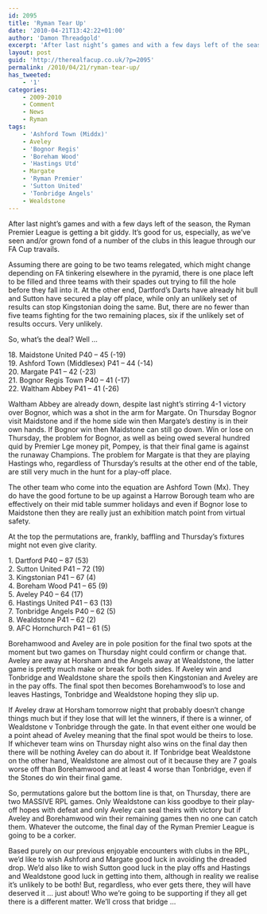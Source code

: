 ```yaml
---
id: 2095
title: 'Ryman Tear Up'
date: '2010-04-21T13:42:22+01:00'
author: 'Damon Threadgold'
excerpt: 'After last night’s games and with a few days left of the season, the Ryman Premier League has to be one of the most exciting in the country. It’s good for us, especially, as we’ve seen and/or grown fond of a number of the clubs in this league through the ...'
layout: post
guid: 'http://therealfacup.co.uk/?p=2095'
permalink: /2010/04/21/ryman-tear-up/
has_tweeted:
    - '1'
categories:
    - 2009-2010
    - Comment
    - News
    - Ryman
tags:
    - 'Ashford Town (Middx)'
    - Aveley
    - 'Bognor Regis'
    - 'Boreham Wood'
    - 'Hastings Utd'
    - Margate
    - 'Ryman Premier'
    - 'Sutton United'
    - 'Tonbridge Angels'
    - Wealdstone
---
```


After last night’s games and with a few days left of the season, the Ryman Premier League is getting a bit giddy. It’s good for us, especially, as we’ve seen and/or grown fond of a number of the clubs in this league through our FA Cup travails.

Assuming there are going to be two teams relegated, which might change depending on FA tinkering elsewhere in the pyramid, there is one place left to be filled and three teams with their spades out trying to fill the hole before they fall into it. At the other end, Dartford’s Darts have already hit bull and Sutton have secured a play off place, while only an unlikely set of results can stop Kingstonian doing the same. But, there are no fewer than five teams fighting for the two remaining places, six if the unlikely set of results occurs. Very unlikely.

So, what’s the deal? Well …

18\. Maidstone United P40 – 45 (-19)  
19\. Ashford Town (Middlesex) P41 – 44 (-14)  
20\. Margate P41 – 42 (-23)  
21\. Bognor Regis Town P40 – 41 (-17)  
22\. Waltham Abbey P41 – 41 (-26)

Waltham Abbey are already down, despite last night’s stirring 4-1 victory over Bognor, which was a shot in the arm for Margate. On Thursday Bognor visit Maidstone and if the home side win then Margate’s destiny is in their own hands. If Bognor win then Maidstone can still go down. Win or lose on Thursday, the problem for Bognor, as well as being owed several hundred quid by Premier Lge money pit, Pompey, is that their final game is against the runaway Champions. The problem for Margate is that they are playing Hastings who, regardless of Thursday’s results at the other end of the table, are still very much in the hunt for a play-off place.

The other team who come into the equation are Ashford Town (Mx). They do have the good fortune to be up against a Harrow Borough team who are effectively on their mid table summer holidays and even if Bognor lose to Maidstone then they are really just an exhibition match point from virtual safety.

At the top the permutations are, frankly, baffling and Thursday’s fixtures might not even give clarity.

1\. Dartford P40 – 87 (53)  
2\. Sutton United P41 – 72 (19)  
3\. Kingstonian P41 – 67 (4)  
4\. Boreham Wood P41 – 65 (9)  
5\. Aveley P40 – 64 (17)  
6\. Hastings United P41 – 63 (13)  
7\. Tonbridge Angels P40 – 62 (5)  
8\. Wealdstone P41 – 62 (2)  
9\. AFC Hornchurch P41 – 61 (5)

Borehamwood and Aveley are in pole position for the final two spots at the moment but two games on Thursday night could confirm or change that. Aveley are away at Horsham and the Angels away at Wealdstone, the latter game is pretty much make or break for both sides. If Aveley win and Tonbridge and Wealdstone share the spoils then Kingstonian and Aveley are in the pay offs. The final spot then becomes Borehamwood’s to lose and leaves Hastings, Tonbridge and Wealdstone hoping they slip up.

If Aveley draw at Horsham tomorrow night that probably doesn’t change things much but if they lose that will let the winners, if there is a winner, of Wealdstone v Tonbridge through the gate. In that event either one would be a point ahead of Aveley meaning that the final spot would be theirs to lose. If whichever team wins on Thursday night also wins on the final day then there will be nothing Aveley can do about it. If Tonbridge beat Wealdstone on the other hand, Wealdstone are almost out of it because they are 7 goals worse off than Borehamwood and at least 4 worse than Tonbridge, even if the Stones do win their final game.

So, permutations galore but the bottom line is that, on Thursday, there are two MASSIVE RPL games. Only Wealdstone can kiss goodbye to their play-off hopes with defeat and only Aveley can seal theirs with victory but if Aveley and Borehamwood win their remaining games then no one can catch them. Whatever the outcome, the final day of the Ryman Premier League is going to be a corker.

Based purely on our previous enjoyable encounters with clubs in the RPL, we’d like to wish Ashford and Margate good luck in avoiding the dreaded drop. We’d also like to wish Sutton good luck in the play offs and Hastings and Wealdstone good luck in getting into them, although in reality we realise it’s unlikely to be both! But, regardless, who ever gets there, they will have deserved it … just about! Who we’re going to be supporting if they all get there is a different matter. We’ll cross that bridge …